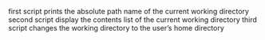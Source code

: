 first script prints the absolute path name of the current working directory
second script display the contents list of the current working directory
third script changes the working directory to the user’s home directory
